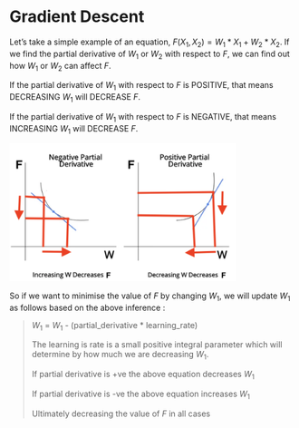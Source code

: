 # Gradient Descent

Let’s take a simple example of an equation, $F(X_1, X_2) = W_1*X_1 + W_2*X_2$. If we find the partial derivative of $W_1$ or $W_2$ with respect to $F$, we can find out how $W_1$ or $W_2$ can affect $F$.

If the partial derivative of $W_1$ with respect to $F$ is POSITIVE, that means DECREASING $W_1$ will DECREASE $F$.

If the partial derivative of $W_1$ with respect to $F$ is NEGATIVE, that means INCREASING $W_1$ will DECREASE $F$.

<img src="./assets/gd.png" width="400">
<br>

So if we want to minimise the value of $F$ by changing $W_1$, we will update $W_1$ as follows based on the above inference :

> $W_1$ = $W_1$ - (partial_derivative * learning_rate)
>
> The learning is rate is a small positive integral parameter which will determine by how much we are decreasing $W_1$.
>
> If partial derivative is +ve the above equation decreases $W_1$ 
>
> If partial derivative is -ve the above equation increases $W_1$ 
>
> Ultimately decreasing the value of $F$ in all cases